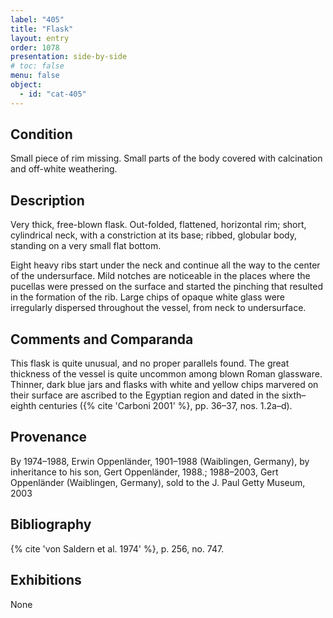 ```yaml
---
label: "405"
title: "Flask"
layout: entry
order: 1078
presentation: side-by-side
# toc: false
menu: false
object:
  - id: "cat-405"
---
```


## Condition

Small piece of rim missing. Small parts of the body covered with calcination and off-white weathering.

## Description

Very thick, free-blown flask. Out-folded, flattened, horizontal rim; short, cylindrical neck, with a constriction at its base; ribbed, globular body, standing on a very small flat bottom.

Eight heavy ribs start under the neck and continue all the way to the center of the undersurface. Mild notches are noticeable in the places where the pucellas were pressed on the surface and started the pinching that resulted in the formation of the rib. Large chips of opaque white glass were irregularly dispersed throughout the vessel, from neck to undersurface.

## Comments and Comparanda

This flask is quite unusual, and no proper parallels found. The great thickness of the vessel is quite uncommon among blown Roman glassware. Thinner, dark blue jars and flasks with white and yellow chips marvered on their surface are ascribed to the Egyptian region and dated in the sixth–eighth centuries ({% cite 'Carboni 2001' %}, pp. 36–37, nos. 1.2a–d).

## Provenance

By 1974–1988, Erwin Oppenländer, 1901–1988 (Waiblingen, Germany), by inheritance to his son, Gert Oppenländer, 1988.; 1988–2003, Gert Oppenländer (Waiblingen, Germany), sold to the J. Paul Getty Museum, 2003

## Bibliography

{% cite 'von Saldern et al. 1974' %}, p. 256, no. 747.

## Exhibitions

None
